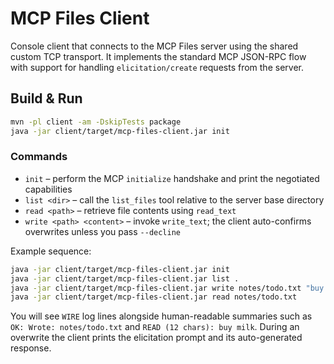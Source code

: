 # MCP Files Client

Console client that connects to the MCP Files server using the shared custom TCP transport. It implements the standard MCP JSON-RPC flow with support for handling `elicitation/create` requests from the server.

## Build & Run

```bash
mvn -pl client -am -DskipTests package
java -jar client/target/mcp-files-client.jar init
```

### Commands

- `init` – perform the MCP `initialize` handshake and print the negotiated capabilities
- `list <dir>` – call the `list_files` tool relative to the server base directory
- `read <path>` – retrieve file contents using `read_text`
- `write <path> <content>` – invoke `write_text`; the client auto-confirms overwrites unless you pass `--decline`

Example sequence:

```bash
java -jar client/target/mcp-files-client.jar init
java -jar client/target/mcp-files-client.jar list .
java -jar client/target/mcp-files-client.jar write notes/todo.txt "buy milk"
java -jar client/target/mcp-files-client.jar read notes/todo.txt
```

You will see `WIRE` log lines alongside human-readable summaries such as `OK: Wrote: notes/todo.txt` and `READ (12 chars): buy milk`. During an overwrite the client prints the elicitation prompt and its auto-generated response.
